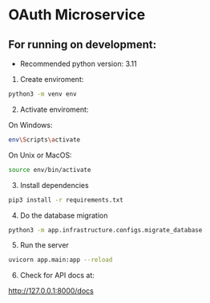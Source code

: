 # OAuth Microservice

## For running on development:

- Recommended python version: 3.11

1. Create enviroment:

```bash
python3 -m venv env
```

2. Activate enviroment:

On Windows:

```bash
env\Scripts\activate
```

On Unix or MacOS:

```bash
source env/bin/activate
```

3. Install dependencies

```bash
pip3 install -r requirements.txt
```

4. Do the database migration

```bash
python3 -m app.infrastructure.configs.migrate_database
```

5. Run the server

```bash
uvicorn app.main:app --reload
```

6. Check for API docs at:

http://127.0.0.1:8000/docs

